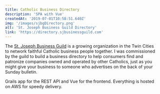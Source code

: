 ```yaml
---
title: Catholic Business Directory
description: 'SPA with Vue'
createdAt: '2019-07-01T10:58:51.640Z'
img: '/images/sjbgDirectory.png'
alt: 'St. Joseph Business Guild Directory'
link: 'https://directory.sjbusinessguild.com'
---
```


The [St. Joseph Business Guild](https://www.sjbusinessguild.com) is a growing organization in the Twin Cities to network faithful Catholic business people together. 
I was commissioned by the guild to build a business directory to help consumers find and patronize companies owned and operated by other Catholics, just as you might give your business to someone who advertises on the back of your Sunday bulletin. 

Grails app for the REST API and Vue for the frontend. Everything is hosted on AWS for speedy delivery. 
